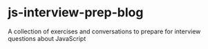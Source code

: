 # js-interview-prep-blog
A collection of exercises and conversations to prepare for interview questions about JavaScript

